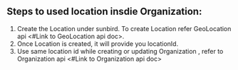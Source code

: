 
## Steps to used location insdie Organization:
  1. Create the Location under sunbird. To create Location refer GeoLocation api <#Link to GeoLocation api doc>.
  2. Once Location is created, it will provide you locationId.
  3. Use same location id while creating or updating Organization , refer to Organization api <#Link to Organization api doc>
  
